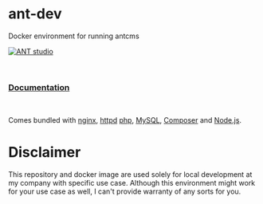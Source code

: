 # ant-dev
Docker environment for running antcms

[![ANT studio](https://www.antstudio.cz/obrazy/logo.svg)](https://www.antstudio.cz/)

&nbsp;

### [Documentation](https://github.com/SirPole/ant-dev/wiki)

&nbsp;

Comes bundled with [nginx](https://nginx.org/), [httpd](https://httpd.apache.org/) [php](https://secure.php.net/), [MySQL](https://www.mysql.com/), [Composer](https://getcomposer.org/) and [Node.js](https://nodejs.org/).

# Disclaimer
This repository and docker image are used solely for local development at my company with specific use case. Although this environment might work for your use case as well, I can't provide warranty of any sorts for you.
